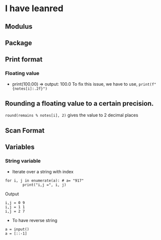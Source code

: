 # I have leanred

## Modulus

## Package

## Print format

### Floating value

- print(100.00) => output: 100.0
  To fix this issue, we have to use, `print(f"{notes[i]:.2f}")`

## Rounding a floating value to a certain precision.

`round(remains % notes[i], 2)` gives the value to 2 decimal places

## Scan Format

## Variables

### String variable

- Iterate over a string with index

```
for i, j in enumerate(a): # a= "917"
		print("i,j =", i, j)
```

Output

```
i,j = 0 9
i,j = 1 1
i,j = 2 7
```

- To have reverse string

```
a = input()
a = [::-1]
```

<!--  python -u "c:\Users\User\Documents\URI-Online-Judge\1. Beginner\Python\bee-1019.py" -->
